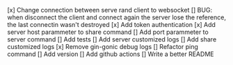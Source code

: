
[x] Change connection between serve rand client to websocket
[] BUG: when disconnect the client and connect again the server lose the reference, the last connectin wasn't destroyed 
[x] Add token authentication
[x] Add server host parammeter to share command
[] Add port parammeter to server command
[] Add tests
[] Add server customized logs
[] Add share customized logs
[x] Remove gin-gonic debug logs
[] Refactor ping command
[] Add version
[] Add github actions
[] Write a better README